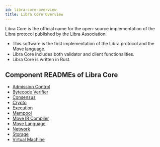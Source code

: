 ```yaml
---
id: libra-core-overview
title: Libra Core Overview
---
```


Libra Core is the official name for the open-source implementation of the Libra protocol published by the Libra Association.

* This software is the first implementation of the Libra protocol and the Move language.
* Libra Core includes both validator and client functionalities.
* Libra Core is written in Rust.

## Component READMEs of Libra Core

* [Admission Control](crates/admission-control)
* [Bytecode Verifier](crates/bytecode-verifier)
* [Consensus](crates/consensus)
* [Crypto](crates/crypto)
* [Execution](crates/execution)
* [Mempool](crates/mempool)
* [Move IR Compiler](crates/ir-to-bytecode)
* [Move Language](crates/move-language)
* [Network](crates/network)
* [Storage](crates/storage)
* [Virtual Machine](crates/vm)
